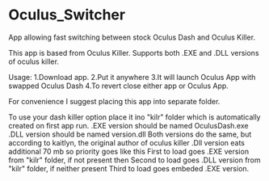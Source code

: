 # Oculus_Switcher
App allowing fast switching between stock Oculus Dash and Oculus Killer.

This app is based from Oculus Killer. Supports both .EXE and .DLL versions of oculus killer.

 Usage:
 1.Download app.
 2.Put it anywhere
 3.It will launch Oculus App with swapped Oculus Dash
 4.To revert close either app or Oculus App.

 For convenience I suggest placing this app into separate folder.

 To use your dash killer option place it ino "kilr" folder which is automatically created on first app run.
 .EXE version should be named OculusDash.exe
 .DLL version should be named version.dll
 Both versions do the same, but according to kaitlyn, the original author of oculus killer .Dll version eats additional 70 mb so priority
 goes like this
 First to load goes .EXE version from "kilr" folder, if not present then
 Second to load goes .DLL version from "kilr" folder, if neither present
 Third to load goes embeded .EXE version.
